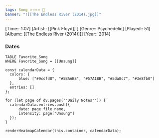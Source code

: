 ```yaml
---
tags: Song ⭐⭐⭐⭐ 💛
banner: "![[The Endless River (2014).jpg]]"
---
```

[Time:: 1:07]
[Artist:: [[Pink Floyd]] ]
[Genre:: Psychedelic]
[Played:: 51]
[Album:: [[The Endless River (2014)]]]
[Year:: 2014]
### Dates
````dataview
TABLE Favorite_Song
WHERE Favorite_Song = [[Unsung]]
````

  ```dataviewjs
const calendarData = { 
	colors: { 
		blue: ["#9ccfd8", "#5BAAB8", "#57A1BB", "#5da8c7", "#3e8fb0"] 
	}, 
	entries: [] 
}; 

for (let page of dv.pages('"Daily Notes"')) { 
	calendarData.entries.push({ 
		date: page.file.name, 
		intensity: page["Unsung"]
	}); 
} 

renderHeatmapCalendar(this.container, calendarData);
```
